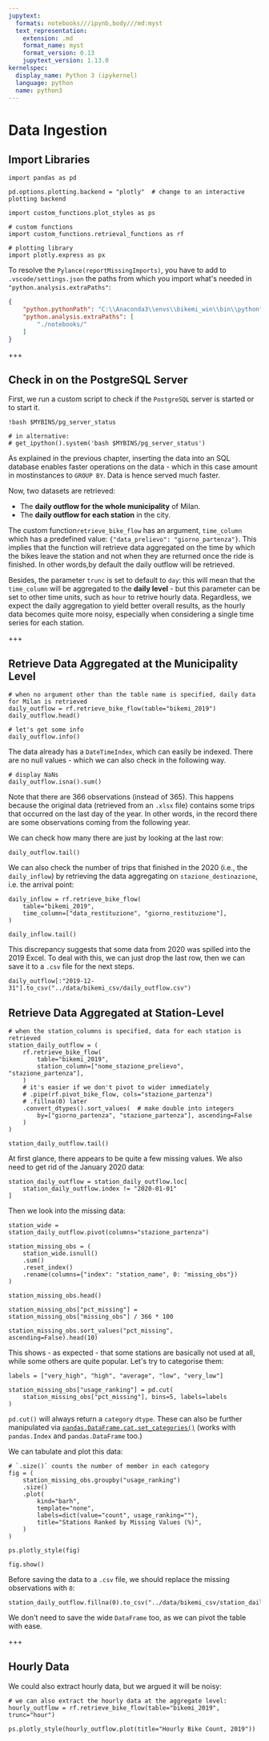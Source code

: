 ```yaml
---
jupytext:
  formats: notebooks///ipynb,body///md:myst
  text_representation:
    extension: .md
    format_name: myst
    format_version: 0.13
    jupytext_version: 1.13.0
kernelspec:
  display_name: Python 3 (ipykernel)
  language: python
  name: python3
---
```


# Data Ingestion

## Import Libraries

```{code-cell} ipython3
import pandas as pd

pd.options.plotting.backend = "plotly"  # change to an interactive plotting backend

import custom_functions.plot_styles as ps

# custom functions
import custom_functions.retrieval_functions as rf

# plotting library
import plotly.express as px
```

To resolve the `Pylance(reportMissingImports)`, you have to add to `.vscode/settings.json` the paths from which you import what's needed in `"python.analysis.extraPaths"`:

```json
{
    "python.pythonPath": "C:\\Anaconda3\\envs\\bikemi_win\\bin\\python",
    "python.analysis.extraPaths": [
        "./notebooks/"
    ]
}
```

+++

## Check in on the PostgreSQL Server
First, we run a custom script to check if the `PostgreSQL` server is started or to start it.

```{code-cell} ipython3
!bash $MYBINS/pg_server_status

# in alternative:
# get_ipython().system('bash $MYBINS/pg_server_status')
```

As explained in the previous chapter, inserting the data into an SQL database enables faster operations on the data - which in this case amount in mostinstances to `GROUP BY`. Data is hence served much faster.

Now, two datasets are retrieved:

* The **daily outflow for the whole municipality** of Milan.
* The **daily outflow for each station** in the city.
 
The custom function`retrieve_bike_flow` has an argument, `time_column` which has a predefined value: `{"data_prelievo": "giorno_partenza"}`. This implies that the function will retrieve data aggregated on the time by which the bikes leave the station and not when they are returned once the ride is finished. In other words,by default the daily outflow will be retrieved.

Besides, the parameter `trunc` is set to default to `day`: this will mean that the `time_column` will be aggregated to the **daily level** - but this parameter can be set to other time units, such as `hour` to retrive hourly data. Regardless, we expect the daily aggregation to yield better overall results, as the hourly data becomes quite more noisy, especially when considering a single time series for each station.

+++

## Retrieve Data Aggregated at the Municipality Level

```{code-cell} ipython3
# when no argument other than the table name is specified, daily data for Milan is retrieved
daily_outflow = rf.retrieve_bike_flow(table="bikemi_2019")
daily_outflow.head()
```

```{code-cell} ipython3
# let's get some info
daily_outflow.info()
```

The data already has a `DateTimeIndex`, which can easily be indexed. There are no null values - which we can also check in the following way.

```{code-cell} ipython3
# display NaNs
daily_outflow.isna().sum()
```

Note that there are 366 observations (instead of 365). This happens because the original data (retrieved from an `.xlsx` file) contains some trips that occurred on the last day of the year. In other words, in the record there are some observations coming from the following year.

We can check how many there are just by looking at the last row:

```{code-cell} ipython3
daily_outflow.tail()
```

We can also check the number of trips that finished in the 2020 (i.e., the `daily_inflow`) by retrieving the data aggregating on `stazione_destinazione`, i.e. the arrival point:

```{code-cell} ipython3
daily_inflow = rf.retrieve_bike_flow(
    table="bikemi_2019",
    time_column=["data_restituzione", "giorno_restituzione"],
)

daily_inflow.tail()
```

This discrepancy suggests that some data from 2020 was spilled into the 2019 Excel. To deal with this, we can just drop the last row, then we can save it to a `.csv` file for the next steps.

```{code-cell} ipython3
daily_outflow[:"2019-12-31"].to_csv("../data/bikemi_csv/daily_outflow.csv")
```

## Retrieve Data Aggregated at Station-Level

```{code-cell} ipython3
# when the station_columns is specified, data for each station is retrieved
station_daily_outflow = (
    rf.retrieve_bike_flow(
        table="bikemi_2019",
        station_column=["nome_stazione_prelievo", "stazione_partenza"],
    )
    # it's easier if we don't pivot to wider immediately
    # .pipe(rf.pivot_bike_flow, cols="stazione_partenza")
    # .fillna(0) later
    .convert_dtypes().sort_values(  # make double into integers
        by=["giorno_partenza", "stazione_partenza"], ascending=False
    )
)

station_daily_outflow.tail()
```

At first glance, there appears to be quite a few missing values. We also need to get rid of the January 2020 data:

```{code-cell} ipython3
station_daily_outflow = station_daily_outflow.loc[
    station_daily_outflow.index != "2020-01-01"
]
```

Then we look into the missing data:

```{code-cell} ipython3
station_wide = station_daily_outflow.pivot(columns="stazione_partenza")
```

```{code-cell} ipython3
station_missing_obs = (
    station_wide.isnull()
    .sum()
    .reset_index()
    .rename(columns={"index": "station_name", 0: "missing_obs"})
)

station_missing_obs.head()
```

```{code-cell} ipython3
station_missing_obs["pct_missing"] = station_missing_obs["missing_obs"] / 366 * 100

station_missing_obs.sort_values("pct_missing", ascending=False).head(10)
```

This shows - as expected - that some stations are basically not used at all, while some others are quite popular. Let's try to categorise them:

```{code-cell} ipython3
labels = ["very_high", "high", "average", "low", "very_low"]

station_missing_obs["usage_ranking"] = pd.cut(
    station_missing_obs["pct_missing"], bins=5, labels=labels
)
```

`pd.cut()` will always return a `category` `dtype`. These can also be further manipulated via [`pandas.DataFrame.cat.set_categories()`](https://pandas.pydata.org/pandas-docs/stable/reference/api/pandas.Series.cat.set_categories.html) (works with `pandas.Index` and `pandas.DataFrame` too.)

We can tabulate and plot this data:

```{code-cell} ipython3
# `.size()` counts the number of member in each category
fig = (
    station_missing_obs.groupby("usage_ranking")
    .size()
    .plot(
        kind="barh",
        template="none",
        labels=dict(value="count", usage_ranking=""),
        title="Stations Ranked by Missing Values (%)",
    )
)

ps.plotly_style(fig)

fig.show()
```

Before saving the data to a `.csv` file, we should replace the missing observations with `0`:

```{code-cell} ipython3
station_daily_outflow.fillna(0).to_csv("../data/bikemi_csv/station_daily_outflow.csv")
```

We don't need to save the wide `DataFrame` too, as we can pivot the table with ease.

+++

## Hourly Data

We could also extract hourly data, but we argued it will be noisy:

```{code-cell} ipython3
# we can also extract the hourly data at the aggregate level:
hourly_outflow = rf.retrieve_bike_flow(table="bikemi_2019", trunc="hour")
```

```{code-cell} ipython3
ps.plotly_style(hourly_outflow.plot(title="Hourly Bike Count, 2019"))
```
